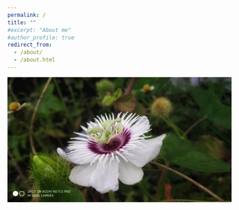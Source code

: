 ```yaml
---
permalink: /
title: ""
#excerpt: "About me"
#author_profile: true
redirect_from: 
  - /about/
  - /about.html
---
```

![Captered](images/Home1.jpg "A Thing of beauty is joy forever")


